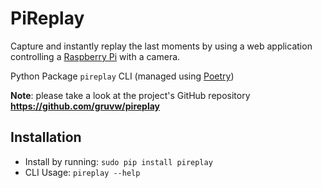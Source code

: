# PiReplay

Capture and instantly replay the last moments by using a web application controlling a [Raspberry Pi](https://www.raspberrypi.com) with a camera.

Python Package `pireplay` CLI (managed using [Poetry](https://python-poetry.org/))

**Note**: please take a look at the project's GitHub repository **<https://github.com/gruvw/pireplay>**

## Installation

- Install by running: `sudo pip install pireplay`
- CLI Usage: `pireplay --help`
